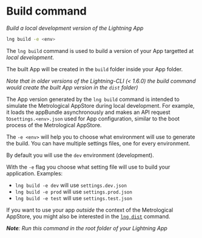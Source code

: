 # Build command

_Build a local development version of the Lightning App_

```bash
lng build -e <env>
```

The `lng build` command is used to build a version of your App targetted at _local development_.

The built App will be created in the `build` folder inside your App folder.

_Note that in older versions of the Lightning-CLI (< 1.6.0) the build command would create the built App version in the `dist` folder)_

The App version generated by the `lng build` command is intended to simulate the Metrological AppStore during local development.
For example, it loads the appBundle asynchronously and makes an API request to`settings.<env>.json` used for App configuration, similar
to the boot process of the Metrological AppStore.

The `-e <env>` will help you to choose what environment will use to generate the build. You can have multiple settings files, one for every environment.

By default you will use the `dev` environment (development).

With the `-e` flag you choose what setting file will use to build your application. Examples:

- `lng build -e dev` will use `settings.dev.json`
- `lng build -e prod` will use `settings.prod.json`
- `lng build -e test` will use `settings.test.json`

If you want to use your app _outside_ the context of the Metrological AppStore, you might also be interested in the [`lng dist`](commands/dist.md) command.

_**Note**: Run this command in the root folder of your Lightning App_
